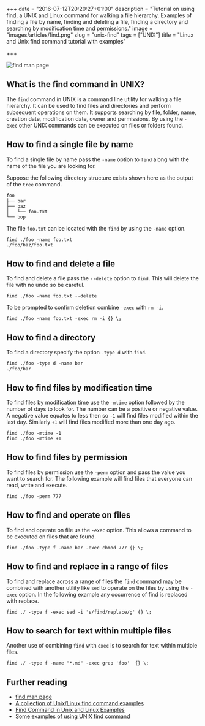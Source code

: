 +++
date = "2016-07-12T20:20:27+01:00"
description = "Tutorial on using find, a UNIX and Linux command for walking a file hierarchy. Examples of finding a file by name, finding and deleting a file, finding a directory and searching by modification time and permissions."
image = "images/articles/find.png"
slug = "unix-find"
tags = ["UNIX"]
title = "Linux and Unix find command tutorial with examples"

+++

![find man page][5]

## What is the find command in UNIX?

The `find` command in UNIX is a command line utility for walking a file hierarchy. It can be used to find files and directories and perform subsequent operations on them. It supports searching by file, folder, name, creation date, modification date, owner and permissions. By using the `- exec` other UNIX commands can be executed on files or folders found.

## How to find a single file by name

To find a single file by name pass the `-name` option to `find` along with the name of the file you are looking for.

Suppose the following directory structure exists shown here as the output of the `tree` command.

    foo
    ├── bar
    ├── baz
    │   └── foo.txt
    └── bop

The file `foo.txt` can be located with the `find` by using the `-name` option.

    find ./foo -name foo.txt 
    ./foo/baz/foo.txt

## How to find and delete a file

To find and delete a file pass the `--delete` option to `find`. This will delete the file with no undo so be careful.

    find ./foo -name foo.txt --delete

To be prompted to confirm deletion combine `-exec` with `rm -i`.

    find ./foo -name foo.txt -exec rm -i {} \;

## How to find a directory

To find a directory specify the option `-type d` with `find`.

    find ./foo -type d -name bar
    ./foo/bar

## How to find files by modification time

To find files by modification time use the `-mtime` option followed by the number of days to look for. The number can be a positive or negative value. A negative value equates to less then so `-1` will find files modified within the last day. Similarly `+1` will find files modified more than one day ago.

    find ./foo -mtime -1
    find ./foo -mtime +1

## How to find files by permission

To find files by permission use the `-perm` option and pass the value you want to search for. The following example will find files that everyone can read, write and execute.

    find ./foo -perm 777

## How to find and operate on files

To find and operate on file us the `-exec` option. This allows a command to be executed on files that are found.

    find ./foo -type f -name bar -exec chmod 777 {} \;

## How to find and replace in a range of files

To find and replace across a range of files the `find` command may be combined with another utility like `sed` to operate on the files by using the `-exec` option. In the following example any occurrence of find is replaced with replace. 

    find ./ -type f -exec sed -i 's/find/replace/g' {} \;


## How to search for text within multiple files

Another use of combining `find` with `exec` is to search for text within multiple files.

    find ./ -type f -name "*.md" -exec grep 'foo'  {} \;

## Further reading

* [find man page][1]
* [A collection of Unix/Linux find command examples][2]
* [Find Command in Unix and Linux Examples][3]
* [Some examples of using UNIX find command][4]

[1]: http://linux.die.net/man/1/find
[2]: http://alvinalexander.com/unix/edu/examples/find.shtml
[3]: http://www.folkstalk.com/2011/12/101-examples-of-using-find-command-in.html
[4]: http://www.ling.ohio-state.edu/~kyoon/tts/unix-help/unix-find-command-examples.htm
[5]: /images/articles/find.png
